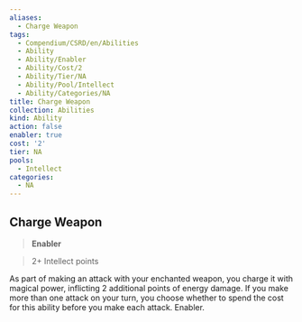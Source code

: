 ```yaml
---
aliases:
  - Charge Weapon
tags:
  - Compendium/CSRD/en/Abilities
  - Ability
  - Ability/Enabler
  - Ability/Cost/2
  - Ability/Tier/NA
  - Ability/Pool/Intellect
  - Ability/Categories/NA
title: Charge Weapon
collection: Abilities
kind: Ability
action: false
enabler: true
cost: '2'
tier: NA
pools:
  - Intellect
categories:
  - NA
---
```

## Charge Weapon    
>**Enabler**    
>2+ Intellect points  
    
As part of making an attack with your enchanted weapon, you charge it with magical power, inflicting 2 additional points of energy damage. If you make more than one attack on your turn, you choose whether to spend the cost for this ability before you make each attack. Enabler.